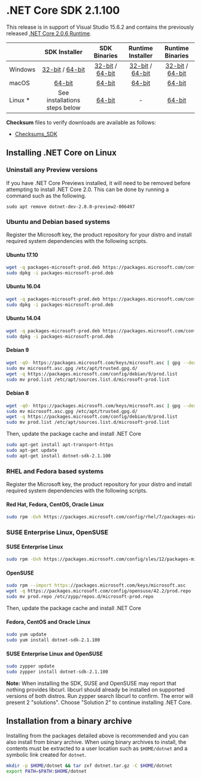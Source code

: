 # .NET Core SDK 2.1.100

This release is in support of Visual Studio 15.6.2 and contains the previously released [.NET Core 2.0.6 Runtime](2.0.6-download.md).

|         | SDK Installer                                         | SDK Binaries                                                         | Runtime Installer                                                  | Runtime Binaries                                                   |
| ------- | :---------------------------------------------------: | :-------------------------------------------------------------------:| :----------------------------------------------------------------: | :----------------------------------------------------------------: |
| Windows | [32-bit](https://download.microsoft.com/download/2/A/2/2A21B61D-4D08-4E25-AB4A-7B9859300B0C/dotnet-sdk-2.1.100-win-x86.exe) / [64-bit](https://download.microsoft.com/download/2/A/2/2A21B61D-4D08-4E25-AB4A-7B9859300B0C/dotnet-sdk-2.1.100-win-x64.exe)  | [32-bit](https://download.microsoft.com/download/2/A/2/2A21B61D-4D08-4E25-AB4A-7B9859300B0C/dotnet-sdk-2.1.100-win-x86.zip) / [64-bit](https://download.microsoft.com/download/2/A/2/2A21B61D-4D08-4E25-AB4A-7B9859300B0C/dotnet-sdk-2.1.100-win-x64.zip) | [32-bit](https://download.microsoft.com/download/8/D/A/8DA04DA7-565B-4372-BBCE-D44C7809A467/dotnet-runtime-2.0.6-win-x86.exe) / [64-bit](https://download.microsoft.com/download/8/D/A/8DA04DA7-565B-4372-BBCE-D44C7809A467/dotnet-runtime-2.0.6-win-x64.exe) | [32-bit](https://download.microsoft.com/download/8/D/A/8DA04DA7-565B-4372-BBCE-D44C7809A467/dotnet-runtime-2.0.6-win-x86.zip) / [64-bit](https://download.microsoft.com/download/8/D/A/8DA04DA7-565B-4372-BBCE-D44C7809A467/dotnet-runtime-2.0.6-win-x64.zip) |
| macOS   | [64-bit](https://download.microsoft.com/download/2/A/2/2A21B61D-4D08-4E25-AB4A-7B9859300B0C/dotnet-sdk-2.1.100-osx-x64.pkg)  | [64-bit](https://download.microsoft.com/download/2/A/2/2A21B61D-4D08-4E25-AB4A-7B9859300B0C/dotnet-sdk-2.1.100-osx-x64.tar.gz)| [64-bit](https://download.microsoft.com/download/8/D/A/8DA04DA7-565B-4372-BBCE-D44C7809A467/dotnet-runtime-2.0.6-osx-x64.pkg)      | [64-bit](https://download.microsoft.com/download/8/D/A/8DA04DA7-565B-4372-BBCE-D44C7809A467/dotnet-runtime-2.0.6-osx-x64.tar.gz)   |
| Linux * | See installations steps below                         | [64-bit](https://download.microsoft.com/download/2/A/2/2A21B61D-4D08-4E25-AB4A-7B9859300B0C/dotnet-sdk-2.1.100-linux-x64.tar.gz)     | -                                                                  | [64-bit](https://download.microsoft.com/download/8/D/A/8DA04DA7-565B-4372-BBCE-D44C7809A467/dotnet-runtime-2.0.6-linux-x64.tar.gz) |

**Checksum** files to verify downloads are available as follows:
* [Checksums_SDK](https://builds.dotnet.microsoft.com/dotnet/checksums/2.1.100-sdk-sha.txt)

## Installing .NET Core on Linux

### Uninstall any Preview versions

If you have .NET Core Previews installed, it will need to be removed before attempting to install .NET Core 2.0. This can be done by running a command such as the following.

`sudo apt remove dotnet-dev-2.0.0-preview2-006497`

### Ubuntu and Debian based systems

Register the Microsoft key, the product repository for your distro and install required system dependencies with the following scripts.

#### Ubuntu 17.10

```bash
wget -q packages-microsoft-prod.deb https://packages.microsoft.com/config/ubuntu/17.10/packages-microsoft-prod.deb
sudo dpkg -i packages-microsoft-prod.deb
```

#### Ubuntu 16.04

```bash
wget -q packages-microsoft-prod.deb https://packages.microsoft.com/config/ubuntu/16.04/packages-microsoft-prod.deb
sudo dpkg -i packages-microsoft-prod.deb
```

#### Ubuntu 14.04

```bash
wget -q packages-microsoft-prod.deb https://packages.microsoft.com/config/ubuntu/14.04/packages-microsoft-prod.deb
sudo dpkg -i packages-microsoft-prod.deb
```

#### Debian 9

```bash
wget -qO- https://packages.microsoft.com/keys/microsoft.asc | gpg --dearmor > microsoft.asc.gpg
sudo mv microsoft.asc.gpg /etc/apt/trusted.gpg.d/
wget -q https://packages.microsoft.com/config/debian/9/prod.list
sudo mv prod.list /etc/apt/sources.list.d/microsoft-prod.list
```

#### Debian 8

```bash
wget -qO- https://packages.microsoft.com/keys/microsoft.asc | gpg --dearmor > microsoft.asc.gpg
sudo mv microsoft.asc.gpg /etc/apt/trusted.gpg.d/
wget -q https://packages.microsoft.com/config/debian/8/prod.list
sudo mv prod.list /etc/apt/sources.list.d/microsoft-prod.list
 ```

Then, update the package cache and install .NET Core

```bash
sudo apt-get install apt-transport-https
sudo apt-get update
sudo apt-get install dotnet-sdk-2.1.100
```

### RHEL and Fedora based systems

Register the Microsoft key, the product repository for your distro and install required system dependencies with the following scripts.

#### Red Hat, Fedora, CentOS, Oracle Linux

```bash
sudo rpm -Uvh https://packages.microsoft.com/config/rhel/7/packages-microsoft-prod.rpm
```

### SUSE Enterprise Linux, OpenSUSE

#### SUSE Enterprise Linux

```bash
sudo rpm -Uvh https://packages.microsoft.com/config/sles/12/packages-microsoft-prod.rpm
```

#### OpenSUSE

```bash
sudo rpm --import https://packages.microsoft.com/keys/microsoft.asc
wget -q https://packages.microsoft.com/config/opensuse/42.2/prod.repo
sudo mv prod.repo /etc/zypp/repos.d/microsoft-prod.repo
```

Then, update the package cache and install .NET Core

#### Fedora, CentOS and Oracle Linux

```bash
sudo yum update
sudo yum install dotnet-sdk-2.1.100
```

#### SUSE Enterprise Linux and OpenSUSE

```bash
sudo zypper update
sudo zypper install dotnet-sdk-2.1.100
```

**Note:** When installing the SDK, SUSE and OpenSUSE may report that nothing provides libcurl. libcurl should already be installed on supported versions of both distros. Run zypper search libcurl to confirm. The error will present 2 "solutions". Choose "Solution 2" to continue installing .NET Core.

## Installation from a binary archive

Installing from the packages detailed above is recommended and you can also install from binary archive. When using binary archives to install, the contents must be extracted to a user location such as `$HOME/dotnet` and a symbolic link created for `dotnet`.

```bash
mkdir -p $HOME/dotnet && tar zxf dotnet.tar.gz -C $HOME/dotnet
export PATH=$PATH:$HOME/dotnet
```
